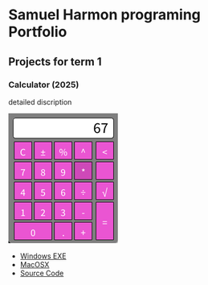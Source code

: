 # Samuel Harmon programing Portfolio

## Projects for term 1

### Calculator (2025)

detailed discription

![Running Calculator](https://github.com/BOBJORGANSAM/Portfolio-SCHOOL-SAM/blob/main/images/Calculator.png?raw=true)

* [Windows EXE](https://github.com/BOBJORGANSAM/Portfolio-SCHOOL-SAM/blob/main/src/Calculator/windows-amd64.zip)
* [MacOSX](https://github.com/BOBJORGANSAM/Portfolio-SCHOOL-SAM/blob/main/src/Calculator/macos-aarch64.zip)
* [Source Code]()
